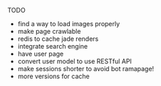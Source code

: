 TODO
* find a way to load images properly
* make page crawlable
* redis to cache jade renders
* integrate search engine
* have user page
* convert user model to use RESTful API
* make sessions shorter to avoid bot ramapage!
* more versions for cache
